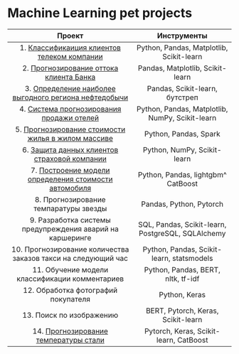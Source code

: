 # Machine Learning pet projects
| Проект | Инструменты | 
 |:---------------------------:| :---------------------------:|
| 1. [Классификаиция клиентов телеком компании](https://github.com/mcgrozov/ml_projects-/blob/main/%20%D0%9A%D0%BB%D0%B0%D1%81%D1%81%D0%B8%D1%84%D0%B8%D0%BA%D0%B0%D0%B8%D1%86%D0%B8%D1%8F%20%D0%BA%D0%BB%D0%B8%D0%B5%D0%BD%D1%82%D0%BE%D0%B2%20%D1%82%D0%B5%D0%BB%D0%B5%D0%BA%D0%BE%D0%BC%20%D0%BA%D0%BE%D0%BC%D0%BF%D0%B0%D0%BD%D0%B8%D0%B8.ipynb) | Python, Pandas, Matplotlib, Scikit-learn |
| 2. [Прогнозирование оттока клиента Банка](https://github.com/mcgrozov/ml_projects-/blob/main/%D0%9F%D1%80%D0%BE%D0%B3%D0%BD%D0%BE%D0%B7%D0%B8%D1%80%D0%BE%D0%B2%D0%B0%D0%BD%D0%B8%D0%B5%20%D0%BE%D1%82%D1%82%D0%BE%D0%BA%D0%B0%20%D0%BA%D0%BB%D0%B8%D0%B5%D0%BD%D1%82%D0%B0%20%D0%91%D0%B0%D0%BD%D0%BA%D0%B0.ipynb) | Pandas, Matplotlib, Scikit-learn | 
| 3. [Определение наиболее выгодного региона нефтедобычи](https://github.com/mcgrozov/ml_projects-/blob/main/%D0%9E%D0%BF%D1%80%D0%B5%D0%B4%D0%B5%D0%BB%D0%B5%D0%BD%D0%B8%D0%B5%20%D0%BD%D0%B0%D0%B8%D0%B1%D0%BE%D0%BB%D0%B5%D0%B5%20%D0%B2%D1%8B%D0%B3%D0%BE%D0%B4%D0%BD%D0%BE%D0%B3%D0%BE%20%D1%80%D0%B5%D0%B3%D0%B8%D0%BE%D0%BD%D0%B0%20%D0%BD%D0%B5%D1%84%D1%82%D0%B5%D0%B4%D0%BE%D0%B1%D1%8B%D1%87%D0%B8.ipynb) | Pandas, Scikit-learn, бутстреп |
| 4. [Система прогнозирования продажи отелей](https://github.com/mcgrozov/ml_projects-/blob/main/%D0%A1%D0%B8%D1%81%D1%82%D0%B5%D0%BC%D0%B0%20%D0%BF%D1%80%D0%BE%D0%B3%D0%BD%D0%BE%D0%B7%D0%B8%D1%80%D0%BE%D0%B2%D0%B0%D0%BD%D0%B8%D1%8F%20%D0%BF%D1%80%D0%BE%D0%B4%D0%B0%D0%B6%D0%B8%20%D0%BE%D1%82%D0%B5%D0%BB%D0%B5%D0%B8%CC%86.ipynb) | Python, Pandas, Matplotlib, NumPy, Scikit-learn |
| 5. [Прогнозирование стоимости жилья в жилом массиве](https://github.com/mcgrozov/ml_projects-/blob/main/%D0%9F%D1%80%D0%BE%D0%B3%D0%BD%D0%BE%D0%B7%D0%B8%D1%80%D0%BE%D0%B2%D0%B0%D0%BD%D0%B8%D0%B5%20%D1%81%D1%82%D0%BE%D0%B8%D0%BC%D0%BE%D1%81%D1%82%D0%B8%20%D0%B6%D0%B8%D0%BB%D1%8C%D1%8F%20%D0%B2%20%D0%B6%D0%B8%D0%BB%D0%BE%D0%BC%20%D0%BC%D0%B0%D1%81%D1%81%D0%B8%D0%B2%D0%B5.ipynb) | Python, Pandas, Spark|
| 6. [Защита данных клиентов страховой компании](https://github.com/mcgrozov/ml_projects-/blob/main/%D0%9B%D0%B8%D0%BD%D0%B5%D0%B8%CC%86%D0%BD%D0%B0%D1%8F%20%D0%B0%D0%BB%D0%B3%D0%B5%D0%B1%D1%80%D0%B0.ipynb)| Python, NumPy, Scikit-learn|
| 7. [Построение модели определения стоимости автомобиля](https://github.com/mcgrozov/ml_projects-/blob/main/%D0%9F%D0%BE%D1%81%D1%82%D1%80%D0%BE%D0%B5%D0%BD%D0%B8%D0%B5%20%D0%BC%D0%BE%D0%B4%D0%B5%D0%BB%D0%B8%20%D0%BE%D0%BF%D1%80%D0%B5%D0%B4%D0%B5%D0%BB%D0%B5%D0%BD%D0%B8%D1%8F%20%D1%81%D1%82%D0%BE%D0%B8%D0%BC%D0%BE%D1%81%D1%82%D0%B8%20%D0%B0%D0%B2%D1%82%D0%BE%D0%BC%D0%BE%D0%B1%D0%B8%D0%BB%D1%8F.ipynb)| Python, Pandas, lightgbm^ CatBoost|
| 8. Прогнозирование темпаратуры звезды| Pandas, Python, Pytorch|
| 9. Разработка системы предупреждения аварий на каршеринге| SQL, Pandas, Scikit-learn, PostgreSQL, SQLAlchemy|
| 10. Прогнозирование количества заказов такси на следующий час| Python, Pandas, Scikit-learn, statsmodels|
| 11.  Обучение модели классификации комментариев | Python, Pandas, BERT, nltk, tf-idf|
| 12.  Обработка фотографий покупателя|Python, Keras |
| 13.  Поиск по изображению| BERT, Pytorch, Keras, Scikit-learn |
| 14. [Прогнозирование температуры стали](https://github.com/mcgrozov/ml_projects-/blob/main/%D0%9F%D1%80%D0%BE%D0%B3%D0%BD%D0%BE%D0%B7%D0%B8%D1%80%D0%BE%D0%B2%D0%B0%D0%BD%D0%B8%D0%B5%20%D1%82%D0%B5%D0%BC%D0%BF%D0%B5%D1%80%D0%B0%D1%82%D1%83%D1%80%D1%8B%20%D1%81%D1%82%D0%B0%D0%BB%D0%B8.ipynb) | Pytorch, Keras, Scikit-learn, CatBoost |
